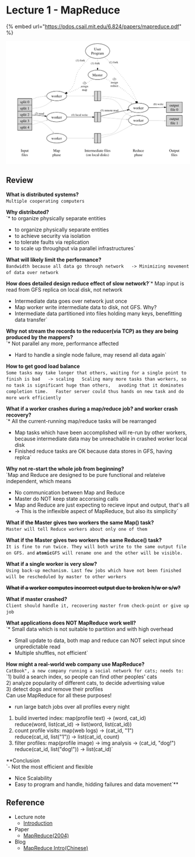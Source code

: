 # Lecture 1 - MapReduce

{% embed url="https://pdos.csail.mit.edu/6.824/papers/mapreduce.pdf" %}

![Figure 1: MapReduce execution overview](../.gitbook/assets/image.png)

## Review

**What is distributed systems?**  
`Multiple cooperating computers`

**Why distributed?**  
`* to organize physically separate entities  
* to organize physically separate entities  
* to achieve security via isolation  
* to tolerate faults via replication  
* to scale up throughput via parallel infrastructures`

**What will likely limit the performance?**  
`Bandwidth because all data go through network  
-> Minimizing movement of data over network`

**How does detailed design reduce effect of slow network?**`* Map input is read from GFS replica on local disk, not network  
* Intermediate data goes over network just once  
* Map worker write intermediate data to disk, not GFS. Why?   
* Intermediate data partitioned into files holding many keys, benefitting data transfer`

**Why not stream the records to the reducer\(via TCP\) as they are being produced by the mappers?**  
`* Not parallel any more, performance affected  
* Hard to handle a single node failure, may resend all data again`

 **How to get good load balance**   
`Some tasks may take longer that others, waiting for a single point to finish is bad  
 -> scaling  
Scaling many more tasks than workers, so no task is significant huge than others,  
avoding that it dominates completion time.  
Faster server could thus hands on new task and do more work efficiently` 

**What if a worker crashes during a map/reduce job? and worker crash recovery?**  
`* All the current-running map/reduce tasks will be rearranged  
* Map tasks which have been accomplished will re-run by other workers, because intermediate data may be unreachable in crashed worker local disk  
* Finished reduce tasks are OK because data stores in GFS, having replca`

**Why not re-start the whole job from beginning?**  
`Map and Reduce are designed to be pure functional and relateive independent, which means  
* No communication between Map and Reduce  
* Master do NOT keep state accorssing calls  
* Map and Reduce are just expecting to recieve input and output, that's all  
 -> This is the inflexible aspect of MapReduce, but also its simplicity`

**What if the Master gives two workers the same Map\(\) task?**  
`Master will tell Reduce workers about only one of them`

**What if the Master gives two workers the same Reduce\(\) task?**  
`It is fine to run twice. They will both write to the same output file on GFS. and` **`atomic`**`GFS will rename one and the other will be visible.`

**What if a single worker is very slow?**  
`Using back-up mechanism. Last few jobs which have not been finished will be rescheduled by master to other workers`

~~**What if a worker computes incorrect output due to broken h/w or s/w?**~~

**What if master crashed?**  
`Client should handle it, recovering master from check-point or give up job`

**What applications does NOT MapReduce work well?**  
`* Small data which is not suitable to partition and with high overhead  
* Small update to data, both map and reduce can NOT select input since unpredictable read  
* Multiple shuffles, not efficient`

**How might a real-world web company use MapReduce?**  
`CatBook", a new company running a social network for cats; needs to:`  
`1) build a search index, so people can find other peoples' cats  
2) analyze popularity of different cats, to decide advertising value  
3) detect dogs and remove their profiles  
Can use MapReduce for all these purposes!  
- run large batch jobs over all profiles every night  
1) build inverted index: map(profile text) -> (word, cat_id)  
                         reduce(word, list(cat_id) -> list(word, list(cat_id))  
2) count profile visits: map(web logs) -> (cat_id, "1")  
                         reduce(cat_id, list("1")) -> list(cat_id, count)  
3) filter profiles: map(profile image) -> img analysis -> (cat_id, "dog!")  
                    reduce(cat_id, list("dog!")) -> list(cat_id)`

**Conclusion  
`- Not the most efficient and flexible  
+ Nice Scalability  
+ Easy to program and handle, hidding failures and data movement`**

## Reference

* Lecture note
  * [Introduction](https://pdos.csail.mit.edu/6.824/notes/l01.txt)
* Paper
  * [MapReduce\(2004\)](https://pdos.csail.mit.edu/6.824/papers/mapreduce.pdf)
* Blog
  * [MapReduce Intro\(Chinese\)](http://airekans.github.io/cloud-computing/2014/01/25/mapreduce-intro)



